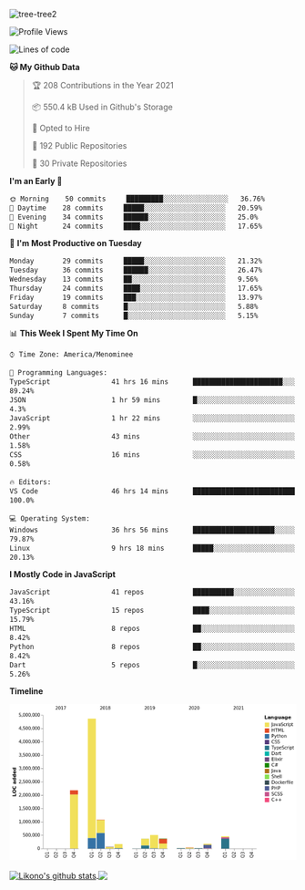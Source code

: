 ![tree-tree2](https://user-images.githubusercontent.com/15727947/99866266-688a6380-2b75-11eb-958b-273006b198d8.jpg)


<!--START_SECTION:waka-->
![Profile Views](http://img.shields.io/badge/Profile%20Views-0-blue)

![Lines of code](https://img.shields.io/badge/From%20Hello%20World%20I%27ve%20Written-10.3%20million%20lines%20of%20code-blue)

**🐱 My Github Data** 

> 🏆 208 Contributions in the Year 2021
 > 
> 📦 550.4 kB Used in Github's Storage 
 > 
> 💼 Opted to Hire
 > 
> 📜 192 Public Repositories 
 > 
> 🔑 30 Private Repositories  
 > 
**I'm an Early 🐤** 

```text
🌞 Morning    50 commits     █████████░░░░░░░░░░░░░░░░   36.76% 
🌆 Daytime    28 commits     █████░░░░░░░░░░░░░░░░░░░░   20.59% 
🌃 Evening    34 commits     ██████░░░░░░░░░░░░░░░░░░░   25.0% 
🌙 Night      24 commits     ████░░░░░░░░░░░░░░░░░░░░░   17.65%

```
📅 **I'm Most Productive on Tuesday** 

```text
Monday       29 commits     █████░░░░░░░░░░░░░░░░░░░░   21.32% 
Tuesday      36 commits     ██████░░░░░░░░░░░░░░░░░░░   26.47% 
Wednesday    13 commits     ██░░░░░░░░░░░░░░░░░░░░░░░   9.56% 
Thursday     24 commits     ████░░░░░░░░░░░░░░░░░░░░░   17.65% 
Friday       19 commits     ███░░░░░░░░░░░░░░░░░░░░░░   13.97% 
Saturday     8 commits      █░░░░░░░░░░░░░░░░░░░░░░░░   5.88% 
Sunday       7 commits      █░░░░░░░░░░░░░░░░░░░░░░░░   5.15%

```


📊 **This Week I Spent My Time On** 

```text
⌚︎ Time Zone: America/Menominee

💬 Programming Languages: 
TypeScript               41 hrs 16 mins      ██████████████████████░░░   89.24% 
JSON                     1 hr 59 mins        █░░░░░░░░░░░░░░░░░░░░░░░░   4.3% 
JavaScript               1 hr 22 mins        ░░░░░░░░░░░░░░░░░░░░░░░░░   2.99% 
Other                    43 mins             ░░░░░░░░░░░░░░░░░░░░░░░░░   1.58% 
CSS                      16 mins             ░░░░░░░░░░░░░░░░░░░░░░░░░   0.58%

🔥 Editors: 
VS Code                  46 hrs 14 mins      █████████████████████████   100.0%

💻 Operating System: 
Windows                  36 hrs 56 mins      ████████████████████░░░░░   79.87% 
Linux                    9 hrs 18 mins       █████░░░░░░░░░░░░░░░░░░░░   20.13%

```

**I Mostly Code in JavaScript** 

```text
JavaScript               41 repos            ██████████░░░░░░░░░░░░░░░   43.16% 
TypeScript               15 repos            ████░░░░░░░░░░░░░░░░░░░░░   15.79% 
HTML                     8 repos             ██░░░░░░░░░░░░░░░░░░░░░░░   8.42% 
Python                   8 repos             ██░░░░░░░░░░░░░░░░░░░░░░░   8.42% 
Dart                     5 repos             █░░░░░░░░░░░░░░░░░░░░░░░░   5.26%

```


**Timeline**

![Chart not found](https://raw.githubusercontent.com/ianlikono/ianlikono/main/charts/bar_graph.png) 


<!--END_SECTION:waka-->


<a href="https://github.com/ianlikono">
  <img align="center" src="https://github-readme-stats.anuraghazra1.vercel.app/api?username=ianlikono&show_icons=true&include_all_commits=true&theme=material-palenight" alt="Likono's github stats" />
</a>
<a href="https://github.com/ianlikono">
  <img align="center" src="https://github-readme-stats.anuraghazra1.vercel.app/api/top-langs/?username=ianlikono&layout=compact&theme=material-palenight" />
</a>

